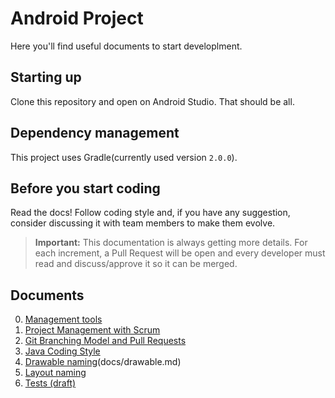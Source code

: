 # Android Project

Here you'll find useful documents to start developlment.

## Starting up

Clone this repository and open on Android Studio. That should be all.

## Dependency management

This project uses Gradle(currently used version `2.0.0`).

## Before you start coding

Read the docs! Follow coding style and, if you have any suggestion, consider discussing it with team members to make them evolve.

> **Important:** This documentation is always getting more details. For each increment, a Pull Request will be open and every developer must read and discuss/approve it so it can be merged.

## Documents

0. [Management tools](management-tools.md)
0. [Project Management with Scrum](docs/project-management-with-scrum.md)
0. [Git Branching Model and Pull Requests](docs/git-branching-model-and-pull-requests.md)
0. [Java Coding Style](docs/swift-coding-style.md)
0. [Drawable naming](res/drawable/...)(docs/drawable.md)
0. [Layout naming](docs/layout.md)
0. [Tests (draft)](docs/tests.md)